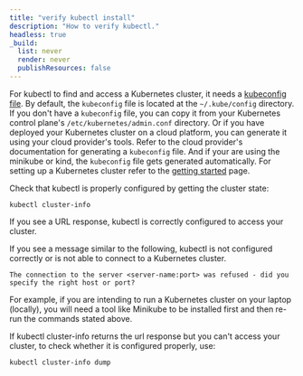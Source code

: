 ```yaml
---
title: "verify kubectl install"
description: "How to verify kubectl."
headless: true
_build:
  list: never
  render: never
  publishResources: false
---
```


For kubectl to find and access a Kubernetes cluster, it needs a
[kubeconfig file](/docs/concepts/configuration/organize-cluster-access-kubeconfig/).
By default, the `kubeconfig` file is located at the `~/.kube/config` directory. If you
don't have a `kubeconfig` file, you can copy it from your Kubernetes control plane's
`/etc/kubernetes/admin.conf` directory. Or if you have deployed your Kubernetes cluster
on a cloud platform, you can generate it using your cloud provider's tools. Refer to
the cloud provider's documentation for generating a `kubeconfig` file. And if your
are using the minikube or kind, the `kubeconfig` file gets generated automatically.
For setting up a Kubernetes cluster refer to the [getting started](/docs/setup) page.

Check that kubectl is properly configured by getting the cluster state:

```shell
kubectl cluster-info
```

If you see a URL response, kubectl is correctly configured to access your cluster.

If you see a message similar to the following, kubectl is not configured correctly or is not able to connect to a Kubernetes cluster.

```
The connection to the server <server-name:port> was refused - did you specify the right host or port?
```

For example, if you are intending to run a Kubernetes cluster on your laptop (locally), you will need a tool like Minikube to be installed first and then re-run the commands stated above.

If kubectl cluster-info returns the url response but you can't access your cluster, to check whether it is configured properly, use:

```shell
kubectl cluster-info dump
```